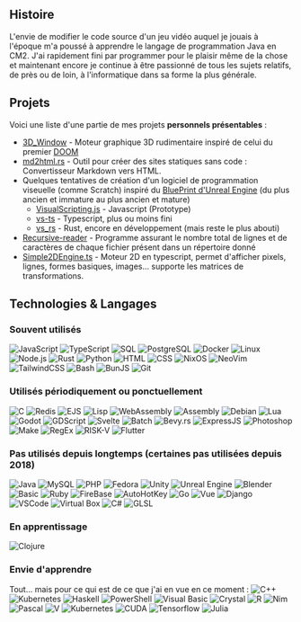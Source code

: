 ## Histoire
L'envie de modifier le code source d'un jeu vidéo auquel je jouais à l'époque m'a poussé à apprendre le langage de programmation Java en CM2. J'ai rapidement fini par programmer pour le plaisir même de la chose et maintenant encore je continue à être passionné de tous les sujets relatifs, de près ou de loin, à l'informatique dans sa forme la plus générale.

## Projets
Voici une liste d'une partie de mes projets **personnels présentables** :
- [3D_Window](https://github.com/RaphaelNJ/3D_Window) - Moteur graphique 3D rudimentaire inspiré de celui du premier [DOOM](https://en.wikipedia.org/wiki/Doom_(1993_video_game))
- [md2html.rs](https://github.com/RaphaelNJ/md2html.rs) - Outil pour créer des sites statiques sans code : Convertisseur Markdown vers HTML.
- Quelques tentatives de création d'un logiciel de programmation viseuelle (comme Scratch) inspiré du [BluePrint d'Unreal Engine](https://docs.unrealengine.com/4.27/en-US/ProgrammingAndScripting/Blueprints/GettingStarted/) (du plus ancien et immature au plus ancien et mature)
  - [VisualScripting.js](https://github.com/RaphaelNJ/VisualScripting.js) - Javascript (Prototype)
  - [vs-ts](https://github.com/RaphaelNJ/vs-ts) - Typescript, plus ou moins fini
  - [vs_rs](https://github.com/RaphaelNJ/vs_rs) - Rust, encore en développement (mais reste le plus abouti)
- [Recursive-reader](https://github.com/RaphaelNJ/Recursive-reader) - Programme assurant le nombre total de lignes et de caractères de chaque fichier présent dans un répertoire donné
- [Simple2DEngine.ts](https://github.com/RaphaelNJ/Simple2DEngine.ts) - Moteur 2D en typescript, permet d'afficher pixels, lignes, formes basiques, images... supporte les matrices de transformations. 

## Technologies & Langages

### Souvent utilisés
![JavaScript](https://img.shields.io/badge/-JavaScript-000?&logo=JavaScript)
![TypeScript](https://img.shields.io/badge/-TypeScript-000?&logo=TypeScript)
![SQL](https://img.shields.io/badge/-SQL-000?&logo=MySQL)
![PostgreSQL](https://img.shields.io/badge/-PostgreSQL-000?&logo=PostgreSQL)
![Docker](https://img.shields.io/badge/-Docker-000?&logo=Docker)
![Linux](https://img.shields.io/badge/-Linux-000?&logo=Linux)
![Node.js](https://img.shields.io/badge/-Node.js-000?&logo=node.js)
![Rust](https://img.shields.io/badge/-Rust-000?&logo=Rust)
![Python](https://img.shields.io/badge/-Python-000?&logo=Python)
![HTML](https://img.shields.io/badge/-HTML-000?&logo=html5)
![CSS](https://img.shields.io/badge/-CSS-000?&logo=css3)
![NixOS](https://img.shields.io/badge/-NixOS-000?&logo=NixOS)
![NeoVim](https://img.shields.io/badge/-NeoVim-000?&logo=NeoVim)
![TailwindCSS](https://img.shields.io/badge/-TailwindCSS-000?&logo=TailwindCSS)
![Bash](https://img.shields.io/badge/-Bash-000?&logo=gnubash)
![BunJS](https://img.shields.io/badge/-BunJS-000?&logo=bun)
![Git](https://img.shields.io/badge/-Git-000?&logo=Git)

### Utilisés périodiquement ou ponctuellement
![C](https://img.shields.io/badge/-C-000?&logo=C)
![Redis](https://img.shields.io/badge/-Redis-000?&logo=Redis)
![EJS](https://img.shields.io/badge/-EJS-000?&logo=EJS)
![Lisp](https://img.shields.io/badge/-Lisp-000?&logo=Lisp)
![WebAssembly](https://img.shields.io/badge/-WebAssembly-000?&logo=webassembly)
![Assembly](https://img.shields.io/badge/-Assembly-000?&logo=pastebin)
![Debian](https://img.shields.io/badge/-Debian-000?&logo=Debian)
![Lua](https://img.shields.io/badge/-Lua-000?&logo=Lua)
![Godot](https://img.shields.io/badge/-Godot-000?&logo=godotengine)
![GDScript](https://img.shields.io/badge/-GDScript-000?&logo=GDScript)
![Svelte](https://img.shields.io/badge/-Svelte-000?&logo=svelte)
![Batch](https://img.shields.io/badge/-Batch-000?&logo=gnubash)
![Bevy.rs](https://img.shields.io/badge/-Bevy.rs-000?&logo=bevy)
![ExpressJS](https://img.shields.io/badge/-ExpressJS-000?&logo=express)
![Photoshop](https://img.shields.io/badge/-Photoshop-000?&logo=adobephotoshop)
![Make](https://img.shields.io/badge/-Make-000?&logo=Make)
![RegEx](https://img.shields.io/badge/-RegEx-000?&logo=RegEx)
![RISK-V](https://img.shields.io/badge/-RISK--V-000?&logo=riscv)
![Flutter](https://img.shields.io/badge/-Flutter-000?&logo=Flutter)

### Pas utilisés depuis longtemps (certaines pas utilisées depuis 2018)
![Java](https://img.shields.io/badge/-Java-000?&logo=Java&logoColor=007396)
![MySQL](https://img.shields.io/badge/-MySQL-000?&logo=MySQL)
![PHP](https://img.shields.io/badge/-PHP-000?&logo=PHP)
![Fedora](https://img.shields.io/badge/-Fedora-000?&logo=Fedora)
![Unity](https://img.shields.io/badge/-Unity-000?&logo=Unity)
![Unreal Engine](https://img.shields.io/badge/-Unreal_Engine-000?&logo=unrealengine)
![Blender](https://img.shields.io/badge/-Blender-000?&logo=Blender)
![Basic](https://img.shields.io/badge/-Basic-000?&logo=Basic)
![Ruby](https://img.shields.io/badge/-Ruby-000?&logo=Ruby)
![FireBase](https://img.shields.io/badge/-FireBase-000?&logo=FireBase)
![AutoHotKey](https://img.shields.io/badge/-AutoHotKey-000?&logo=AutoHotKey)
![Go](https://img.shields.io/badge/-Go-000?&logo=Go)
![Vue](https://img.shields.io/badge/-Vue-000?&logo=vuedotjs)
![Django](https://img.shields.io/badge/-Django-000?&logo=Django)
![VSCode](https://img.shields.io/badge/-VSCode-000?&logo=visualstudiocode)
![Virtual Box](https://img.shields.io/badge/-Virtual_Box-000?&logo=virtualbox)
![C#](https://img.shields.io/badge/-C%23-000?&logo=csharp)
![GLSL](https://img.shields.io/badge/-GLSL-000?&logo=GLSL)

### En apprentissage
![Clojure](https://img.shields.io/badge/-Clojure-000?&logo=Clojure)

### Envie d'apprendre
Tout... mais pour ce qui est de ce que j'ai en vue en ce moment :
![C++](https://img.shields.io/badge/-C++-000?&logo=c%2b%2b&logoColor=00599C)
![Kubernetes](https://img.shields.io/badge/-Kubernetes-000?&logo=Kubernetes)
![Haskell](https://img.shields.io/badge/-Haskell-000?&logo=Haskell)
![PowerShell](https://img.shields.io/badge/-PowerShell-000?&logo=PowerShell)
![Visual Basic](https://img.shields.io/badge/-Visual_Basic-000?&logo=visualbasic)
![Crystal](https://img.shields.io/badge/-Crystal-000?&logo=crystal)
![R](https://img.shields.io/badge/-R-000?&logo=R)
![Nim](https://img.shields.io/badge/-Nim-000?&logo=Nim)
![Pascal](https://img.shields.io/badge/-Pascal-000?&logo=Pascal)
![V](https://img.shields.io/badge/-V-000?&logo=V)
![Kubernetes](https://img.shields.io/badge/-Kubernetes-000?&logo=Kubernetes)
![CUDA](https://img.shields.io/badge/-CUDA-000?&logo=CUDA)
![Tensorflow](https://img.shields.io/badge/-Tensorflow-000?&logo=Tensorflow)
![Julia](https://img.shields.io/badge/-Julia-000?&logo=Julia)
